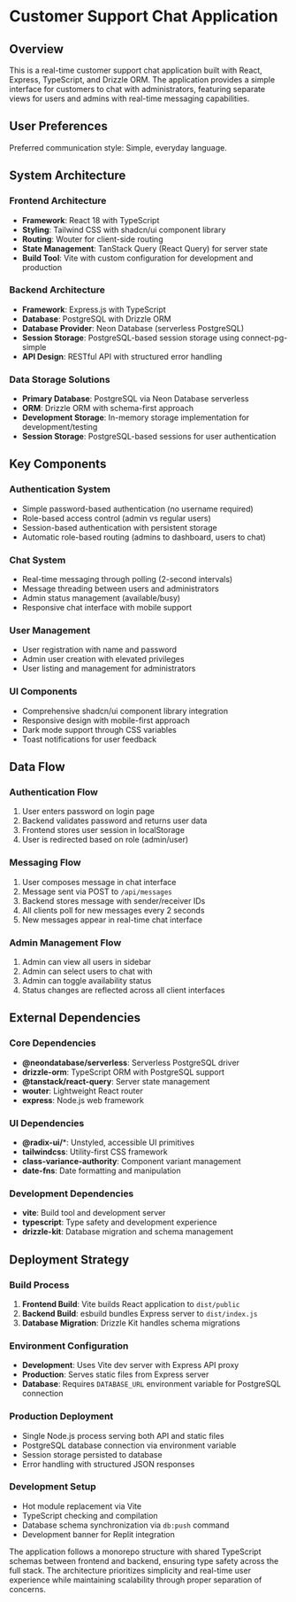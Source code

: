 # Customer Support Chat Application

## Overview

This is a real-time customer support chat application built with React, Express, TypeScript, and Drizzle ORM. The application provides a simple interface for customers to chat with administrators, featuring separate views for users and admins with real-time messaging capabilities.

## User Preferences

Preferred communication style: Simple, everyday language.

## System Architecture

### Frontend Architecture
- **Framework**: React 18 with TypeScript
- **Styling**: Tailwind CSS with shadcn/ui component library
- **Routing**: Wouter for client-side routing
- **State Management**: TanStack Query (React Query) for server state
- **Build Tool**: Vite with custom configuration for development and production

### Backend Architecture
- **Framework**: Express.js with TypeScript
- **Database**: PostgreSQL with Drizzle ORM
- **Database Provider**: Neon Database (serverless PostgreSQL)
- **Session Storage**: PostgreSQL-based session storage using connect-pg-simple
- **API Design**: RESTful API with structured error handling

### Data Storage Solutions
- **Primary Database**: PostgreSQL via Neon Database serverless
- **ORM**: Drizzle ORM with schema-first approach
- **Development Storage**: In-memory storage implementation for development/testing
- **Session Storage**: PostgreSQL-based sessions for user authentication

## Key Components

### Authentication System
- Simple password-based authentication (no username required)
- Role-based access control (admin vs regular users)
- Session-based authentication with persistent storage
- Automatic role-based routing (admins to dashboard, users to chat)

### Chat System
- Real-time messaging through polling (2-second intervals)
- Message threading between users and administrators
- Admin status management (available/busy)
- Responsive chat interface with mobile support

### User Management
- User registration with name and password
- Admin user creation with elevated privileges
- User listing and management for administrators

### UI Components
- Comprehensive shadcn/ui component library integration
- Responsive design with mobile-first approach
- Dark mode support through CSS variables
- Toast notifications for user feedback

## Data Flow

### Authentication Flow
1. User enters password on login page
2. Backend validates password and returns user data
3. Frontend stores user session in localStorage
4. User is redirected based on role (admin/user)

### Messaging Flow
1. User composes message in chat interface
2. Message sent via POST to `/api/messages`
3. Backend stores message with sender/receiver IDs
4. All clients poll for new messages every 2 seconds
5. New messages appear in real-time chat interface

### Admin Management Flow
1. Admin can view all users in sidebar
2. Admin can select users to chat with
3. Admin can toggle availability status
4. Status changes are reflected across all client interfaces

## External Dependencies

### Core Dependencies
- **@neondatabase/serverless**: Serverless PostgreSQL driver
- **drizzle-orm**: TypeScript ORM with PostgreSQL support
- **@tanstack/react-query**: Server state management
- **wouter**: Lightweight React router
- **express**: Node.js web framework

### UI Dependencies
- **@radix-ui/***: Unstyled, accessible UI primitives
- **tailwindcss**: Utility-first CSS framework
- **class-variance-authority**: Component variant management
- **date-fns**: Date formatting and manipulation

### Development Dependencies
- **vite**: Build tool and development server
- **typescript**: Type safety and development experience
- **drizzle-kit**: Database migration and schema management

## Deployment Strategy

### Build Process
1. **Frontend Build**: Vite builds React application to `dist/public`
2. **Backend Build**: esbuild bundles Express server to `dist/index.js`
3. **Database Migration**: Drizzle Kit handles schema migrations

### Environment Configuration
- **Development**: Uses Vite dev server with Express API proxy
- **Production**: Serves static files from Express server
- **Database**: Requires `DATABASE_URL` environment variable for PostgreSQL connection

### Production Deployment
- Single Node.js process serving both API and static files
- PostgreSQL database connection via environment variable
- Session storage persisted to database
- Error handling with structured JSON responses

### Development Setup
- Hot module replacement via Vite
- TypeScript checking and compilation
- Database schema synchronization via `db:push` command
- Development banner for Replit integration

The application follows a monorepo structure with shared TypeScript schemas between frontend and backend, ensuring type safety across the full stack. The architecture prioritizes simplicity and real-time user experience while maintaining scalability through proper separation of concerns.